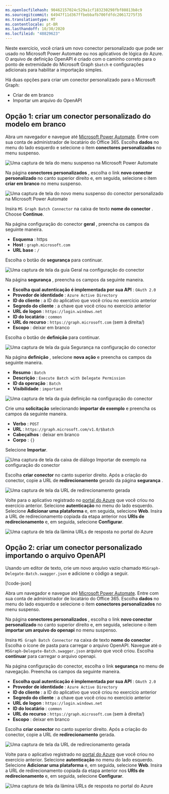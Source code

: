 ```yaml
---
ms.openlocfilehash: 90462157024c529a1cf183230298fbf80813b8c9
ms.sourcegitcommit: 64947f11d367ffbebbafb700fdfdc20617275f35
ms.translationtype: MT
ms.contentlocale: pt-BR
ms.lasthandoff: 10/30/2020
ms.locfileid: "48829623"
---
```

<!-- markdownlint-disable MD002 MD041 -->

Neste exercício, você criará um novo conector personalizado que pode ser usado no Microsoft Power Automate ou nos aplicativos de lógica do Azure. O arquivo de definição OpenAPI é criado com o caminho correto para o ponto de extremidade do Microsoft Graph `$batch` e configurações adicionais para habilitar a importação simples.

Há duas opções para criar um conector personalizado para o Microsoft Graph:

- Criar de em branco
- Importar um arquivo do OpenAPI

## <a name="option-1-create-custom-connector-from-blank-template"></a>Opção 1: criar um conector personalizado do modelo em branco

Abra um navegador e navegue até [Microsoft Power Automate](https://flow.microsoft.com). Entre com sua conta de administrador de locatário do Office 365. Escolha **dados** no menu do lado esquerdo e selecione o item **conectores personalizados** no menu suspenso.

![Uma captura de tela do menu suspenso na Microsoft Power Automate](./images/custom-connectors.png)

Na página **conectores personalizados** , escolha o link **novo conector personalizado** no canto superior direito e, em seguida, selecione o item **criar em branco** no menu suspenso.

![Uma captura de tela do novo menu suspenso do conector personalizado na Microsoft Power Automate](./images/new-connector.png)

Insira `MS Graph Batch Connector` na caixa de texto **nome do conector** . Choose **Continue**.

Na página configuração do conector **geral** , preencha os campos da seguinte maneira.

- **Esquema** : https
- **Host** : `graph.microsoft.com`
- **URL base** : `/`

Escolha o botão de **segurança** para continuar.

![Uma captura de tela da guia Geral na configuração do conector](./images/general-tab.png)

Na página **segurança** , preencha os campos da seguinte maneira.

- **Escolha qual autenticação é implementada por sua API** : `OAuth 2.0`
- **Provedor de identidade** : `Azure Active Directory`
- **ID do cliente** : a ID do aplicativo que você criou no exercício anterior
- **Segredo do cliente** : a chave que você criou no exercício anterior
- **URL de logon** : `https://login.windows.net`
- **ID do locatário** : `common`
- **URL do recurso** : `https://graph.microsoft.com` (sem à direita/)
- **Escopo** : deixar em branco

Escolha o botão de **definição** para continuar.

![Uma captura de tela da guia Segurança na configuração do conector](./images/security-tab.png)

Na página **definição** , selecione **nova ação** e preencha os campos da seguinte maneira.

- **Resumo** : `Batch`
- **Descrição** : `Execute Batch with Delegate Permission`
- **ID da operação** : `Batch`
- **Visibilidade** : `important`

![Uma captura de tela da guia definição na configuração do conector](./images/definition-tab.png)

Crie uma **solicitação** selecionando **importar de exemplo** e preencha os campos da seguinte maneira.

- **Verbo** : `POST`
- **URL** : `https://graph.microsoft.com/v1.0/$batch`
- **Cabeçalhos** : deixar em branco
- **Corpo** : `{}`

Selecione **Importar**.

![Uma captura de tela da caixa de diálogo Importar de exemplo na configuração do conector](./images/import-sample.png)

Escolha **criar conector** no canto superior direito. Após a criação do conector, copie a URL de **redirecionamento** gerado da página **segurança** .

![Uma captura de tela da URL de redirecionamento gerada](./images/redirect-url.png)

Volte para o aplicativo registrado no [portal do Azure](https://aad.portal.azure.com) que você criou no exercício anterior. Selecione **autenticação** no menu do lado esquerdo. Selecione **Adicionar uma plataforma** e, em seguida, selecione **Web**. Insira a URL de redirecionamento copiada da etapa anterior nos **URIs de redirecionamento** e, em seguida, selecione **Configurar**.

![Uma captura de tela da lâmina URLs de resposta no portal do Azure](./images/update-app-reg.png)

## <a name="option-2-create-custom-connector-by-importing-openapi-file"></a>Opção 2: criar um conector personalizado importando o arquivo OpenAPI

Usando um editor de texto, crie um novo arquivo vazio chamado `MSGraph-Delegate-Batch.swagger.json` e adicione o código a seguir.

[!code-json[](../LabFiles/MSGraph-Delegate-Batch.swagger.json)]

Abra um navegador e navegue até [Microsoft Power Automate](https://flow.microsoft.com). Entre com sua conta de administrador de locatário do Office 365. Escolha **dados** no menu do lado esquerdo e selecione o item **conectores personalizados** no menu suspenso.

Na página **conectores personalizados** , escolha o link **novo conector personalizado** no canto superior direito e, em seguida, selecione o item **importar um arquivo do openapi** no menu suspenso.

Insira `MS Graph Batch Connector` na caixa de texto **nome do conector** . Escolha o ícone de pasta para carregar o arquivo OpenAPI. Navegue até o `MSGraph-Delegate-Batch.swagger.json` arquivo que você criou. Escolha **continuar** para carregar o arquivo openapi.

Na página configuração do conector, escolha o link **segurança** no menu de navegação. Preencha os campos da seguinte maneira.

- **Escolha qual autenticação é implementada por sua API** : `OAuth 2.0`
- **Provedor de identidade** : `Azure Active Directory`
- **ID do cliente** : a ID do aplicativo que você criou no exercício anterior
- **Segredo do cliente** : a chave que você criou no exercício anterior
- **URL de logon** : `https://login.windows.net`
- **ID do locatário** : `common`
- **URL do recurso** : `https://graph.microsoft.com` (sem à direita/)
- **Escopo** : deixar em branco

Escolha **criar conector** no canto superior direito. Após a criação do conector, copie a URL de **redirecionamento** gerada.

![Uma captura de tela da URL de redirecionamento gerada](./images/redirect-url.png)

Volte para o aplicativo registrado no [portal do Azure](https://aad.portal.azure.com) que você criou no exercício anterior. Selecione **autenticação** no menu do lado esquerdo. Selecione **Adicionar uma plataforma** e, em seguida, selecione **Web**. Insira a URL de redirecionamento copiada da etapa anterior nos **URIs de redirecionamento** e, em seguida, selecione **Configurar**.

![Uma captura de tela da lâmina URLs de resposta no portal do Azure](./images/update-app-reg.png)
